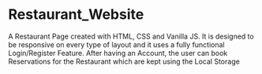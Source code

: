 # Restaurant_Website
A Restaurant Page created with HTML, CSS and Vanilla JS. It is designed to be responsive on every type of layout and it uses a fully functional Login/Register Feature. After having an Account, the user can book Reservations for the Restaurant which are kept using the Local Storage
